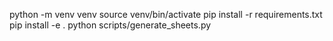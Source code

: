 python -m venv venv
source venv/bin/activate
pip install -r requirements.txt
pip install -e  .
python scripts/generate_sheets.py
